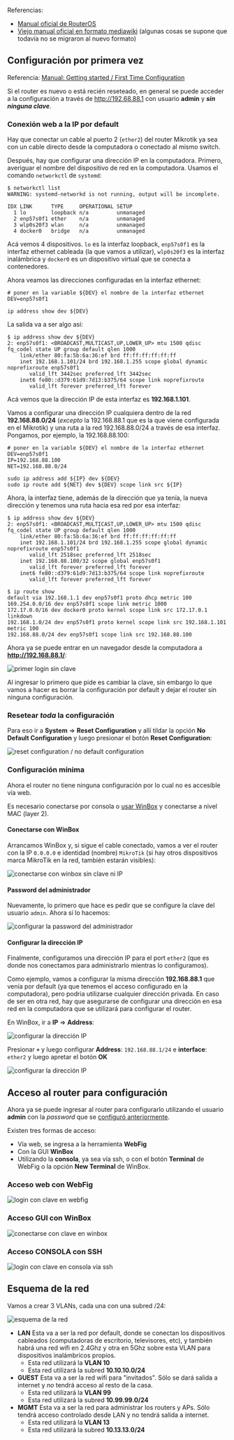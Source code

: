 
Referencias:
* [Manual oficial de
RouterOS](https://help.mikrotik.com/docs/display)
* [Viejo manual oficial en formato
mediawiki](https://wiki.mikrotik.com/wiki/Manual:TOC) (algunas cosas se supone
que todavía no se migraron al nuevo formato)

## Configuración por primera vez

Referencia: [Manual: Getting started / First Time
Configuration](https://help.mikrotik.com/docs/display/ROS/First+Time+Configuration)

Si el router es nuevo o está recién reseteado, en general se puede acceder a la
configuración a través de http://192.68.88.1 con usuario **admin** y **_sin 
ninguna clave_**.

### Conexión web a la IP por default

Hay que conectar un cable al puerto 2 (`ether2`) del router Mikrotik ya sea con
un cable directo desde la computadora o conectado al mismo switch.

Después, hay que configurar una dirección IP en la computadora. Primero,
averiguar el nombre del dispositivo de red en la computadora. Usamos el comando
`networkctl` de `systemd`:
```
$ networkctl list
WARNING: systemd-networkd is not running, output will be incomplete.

IDX LINK      TYPE     OPERATIONAL SETUP
  1 lo        loopback n/a         unmanaged
  2 enp57s0f1 ether    n/a         unmanaged
  3 wlp0s20f3 wlan     n/a         unmanaged
  4 docker0   bridge   n/a         unmanaged
```

Acá vemos 4 dispositivos. `lo` es la interfaz loopback, `enp57s0f1` es la
interfaz ethernet cableada (la que vamos a utilizar), `wlp0s20f3` es la interfaz
inalámbrica y `docker0` es un dispositivo virtual que se conecta a contenedores.

Ahora veamos las direcciones configuradas en la interfaz ethernet:
```
# poner en la variable ${DEV} el nombre de la interfaz ethernet
DEV=enp57s0f1

ip address show dev ${DEV}
```

La salida va a ser algo así:

```
$ ip address show dev ${DEV}
2: enp57s0f1: <BROADCAST,MULTICAST,UP,LOWER_UP> mtu 1500 qdisc fq_codel state UP group default qlen 1000
    link/ether 80:fa:5b:6a:36:ef brd ff:ff:ff:ff:ff:ff
    inet 192.168.1.101/24 brd 192.168.1.255 scope global dynamic noprefixroute enp57s0f1
       valid_lft 3442sec preferred_lft 3442sec
    inet6 fe80::d379:61d9:7d13:b375/64 scope link noprefixroute
       valid_lft forever preferred_lft forever
```
Acá vemos que la dirección IP de esta interfaz es **192.168.1.101**.

Vamos a configurar una dirección IP cualquiera dentro de la red
**192.168.88.0/24** (_excepto_ la 192.168.88.1 que es la que viene configurada
en el Mikrotik) y una ruta a la red 192.168.88.0/24 a través de esa interfaz.
Pongamos, por ejemplo, la 192.168.88.100:

```
# poner en la variable ${DEV} el nombre de la interfaz ethernet
DEV=enp57s0f1
IP=192.168.88.100
NET=192.168.88.0/24

sudo ip address add ${IP} dev ${DEV}
sudo ip route add ${NET} dev ${DEV} scope link src ${IP}
```

Ahora, la interfaz tiene, además de la dirección que ya tenía, la nueva
dirección y tenemos una ruta hacia esa red por esa interfaz:
```
$ ip address show dev ${DEV}
2: enp57s0f1: <BROADCAST,MULTICAST,UP,LOWER_UP> mtu 1500 qdisc fq_codel state UP group default qlen 1000
    link/ether 80:fa:5b:6a:36:ef brd ff:ff:ff:ff:ff:ff
    inet 192.168.1.101/24 brd 192.168.1.255 scope global dynamic noprefixroute enp57s0f1
       valid_lft 2518sec preferred_lft 2518sec
    inet 192.168.88.100/32 scope global enp57s0f1
       valid_lft forever preferred_lft forever
    inet6 fe80::d379:61d9:7d13:b375/64 scope link noprefixroute
       valid_lft forever preferred_lft forever

$ ip route show
default via 192.168.1.1 dev enp57s0f1 proto dhcp metric 100 
169.254.0.0/16 dev enp57s0f1 scope link metric 1000 
172.17.0.0/16 dev docker0 proto kernel scope link src 172.17.0.1 linkdown 
192.168.1.0/24 dev enp57s0f1 proto kernel scope link src 192.168.1.101 metric 100 
192.168.88.0/24 dev enp57s0f1 scope link src 192.168.88.100
```

Ahora ya se puede entrar en un navegador desde la computadora a
**http://192.168.88.1/**:

![primer login sin clave](img/ci-login-0.png "primer login sin clave")

Al ingresar lo primero que pide es cambiar la clave, sin embargo lo que vamos a
hacer es borrar la configuración por default y dejar el router sin ninguna
configuración.

### Resetear _toda_ la configuración

Para eso ir a **System** => **Reset Configuration** y allí tildar la opción **No
Default Configuration** y luego presionar el botón **Reset Configuration**:

![reset configuration / no default configuration](img/ci-reset-nodefconf.png
"reset configuration / no default configuration")

### Configuración mínima

Ahora el router no tiene ninguna configuración por lo cual no es accesible vía
web.

Es necesario conectarse por consola o [usar WinBox](WinBoxEnLinux.md) y
conectarse a nivel MAC (layer 2).

#### Conectarse con WinBox

Arrancamos WinBox y, si sigue el cable conectado, vamos a ver el router con la
IP `0.0.0.0` e identidad (nombre) `MikroTik` (si hay otros dispositivos marca
MikroTik en la red, también estarán visibles):

![conectarse con winbox sin clave ni IP](img/ci-wb-connect-0.png
"conectarse con winbox sin clave ni IP")

#### Password del administrador

Nuevamente, lo primero que hace es pedir que se configure la clave del usuario
`admin`. Ahora sí lo hacemos:

![configurar la password del administrador](img/ci-wb-changepass.png
"configurar la password del administrador")

#### Configurar la dirección IP

Finalmente, configuramos una dirección IP para el port `ether2` (que es donde
nos conectamos para administrarlo mientras lo configuramos).

Como ejemplo, vamos a configurar la misma dirección **192.168.88.1** que venía
por default (ya que tenemos el acceso configurado en la computadora), pero
podria utilizarse cualquier dirección privada. En caso de ser en otra red, hay
que asegurarse de configurar una dirección en esa red en la computadora que se
utilizará para configurar el router.

En WinBox, ir a **IP** => **Address**:

![configurar la dirección IP](img/ci-wb-ip-addr-0.png
"configurar la dirección IP")

Presionar **`+`** y luego configurar **Address**: `192.168.88.1/24` e
**interface**: `ether2` y luego apretar el botón **OK**

![configurar la dirección IP](img/ci-wb-ip-addr-1.png
"configurar la dirección IP")

## Acceso al router para configuración

Ahora ya se puede ingresar al router para configurarlo utilizando el usuario
**admin** con la _password_ que se [configuró
anteriormente](#password-del-administrador).

Existen tres formas de acceso:
* Vía web, se ingresa a la herramienta **WebFig**
* Con la GUI **WinBox**
* Utilizando la **consola**, ya sea vía ssh, o con el botón **Terminal** de
WebFig o la opción **New Terminal** de WinBox.

### Acceso web con WebFig

![login con clave en webfig](img/ci-login-1.png "login con clave en webfig")

### Acceso GUI con WinBox

![conectarse con clave en winbox](img/ci-wb-connect-1.png
"conectarse con clave en winbox")

### Acceso CONSOLA con SSH

![login con clave en consola via ssh](img/ci-ssh-1.png
"login con clave en consola via ssh")

## Esquema de la red

Vamos a crear 3 VLANs, cada una con una subred /24:

![esquema de la red](img/ci-redes.png "esquema de la red")

* **LAN** Esta va a ser la red por default, donde se conectan los dispositivos
cableados (computadoras de escritorio, televisores, etc), y también habrá una
red wifi en 2.4Ghz y otra en 5Ghz sobre esta VLAN para dispositivos inalámbricos
propios.
  * Esta red utilizará la **VLAN 10**
  * Esta red utilizará la subred **10.10.10.0/24**
* **GUEST** Esta va a ser la red wifi para "invitados". Sólo se dará salida a
internet y _no_ tendrá acceso al resto de la casa.
  * Esta red utilizará la **VLAN 99**
  * Esta red utilizará la subred **10.99.99.0/24**
* **MGMT** Esta va a ser la red para administrar los routers y APs. Sólo tendrá
acceso controlado desde LAN y no tendrá salida a internet.
  * Esta red utilizará la **VLAN 13**
  * Esta red utilizará la subred **10.13.13.0/24**
